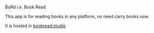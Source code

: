 BoRd i.e. Book Read

This app is for reading books in any platform, no need carry books now.

It is hosted in [bookread.studio](https://bookread.studio/shelf)

